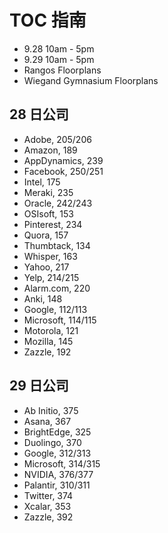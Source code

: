 # TOC 指南

+ 9.28 10am - 5pm
+ 9.29 10am - 5pm
+ Rangos Floorplans
+ Wiegand Gymnasium Floorplans

## 28 日公司

+ Adobe, 205/206
+ Amazon, 189
+ AppDynamics, 239
+ Facebook, 250/251
+ Intel, 175
+ Meraki, 235
+ Oracle, 242/243
+ OSIsoft, 153
+ Pinterest, 234
+ Quora, 157
+ Thumbtack, 134
+ Whisper, 163
+ Yahoo, 217
+ Yelp, 214/215
+ Alarm.com, 220
+ Anki, 148
+ Google, 112/113
+ Microsoft, 114/115
+ Motorola, 121
+ Mozilla, 145
+ Zazzle, 192

## 29 日公司

+ Ab Initio, 375
+ Asana, 367
+ BrightEdge, 325
+ Duolingo, 370
+ Google, 312/313
+ Microsoft, 314/315
+ NVIDIA, 376/377
+ Palantir, 310/311
+ Twitter, 374
+ Xcalar, 353
+ Zazzle, 392


